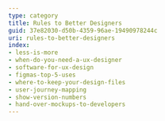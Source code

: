 ```yaml
---
type: category
title: Rules to Better Designers
guid: 37e82030-d50b-4359-96ae-19490978244c
uri: rules-to-better-designers
index:
- less-is-more
- when-do-you-need-a-ux-designer
- software-for-ux-design
- figmas-top-5-uses
- where-to-keep-your-design-files
- user-journey-mapping
- show-version-numbers
- hand-over-mockups-to-developers
---
```

 

